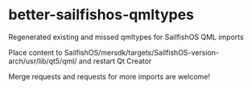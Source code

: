 better-sailfishos-qmltypes
==========================

Regenerated existing and missed qmltypes for SailfishOS QML imports

Place content to SailfishOS/mersdk/targets/SailfishOS-version-arch/usr/lib/qt5/qml/ and restart Qt Creator

Merge requests and requests for more imports are welcome!